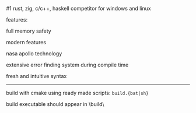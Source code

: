 #1 rust, zig, c/c++, haskell competitor for windows and linux

features:

full memory safety

modern features

nasa apollo technology

extensive error finding system during compile time

fresh and intuitive syntax

---

build with cmake using ready made scripts: ```build.{bat|sh}```

build executable should appear in \build\